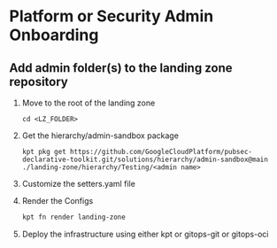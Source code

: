 # Platform or Security Admin Onboarding

## Add admin folder(s) to the landing zone repository

1. Move to the root of the landing zone
    ```
    cd <LZ_FOLDER>
    ```
1. Get the hierarchy/admin-sandbox package
    ```
    kpt pkg get https://github.com/GoogleCloudPlatform/pubsec-declarative-toolkit.git/solutions/hierarchy/admin-sandbox@main ./landing-zone/hierarchy/Testing/<admin name>
    ```
1. Customize the setters.yaml file

1. Render the Configs
    ```bash
    kpt fn render landing-zone
    ``` 
1. Deploy the infrastructure using either kpt or gitops-git or gitops-oci